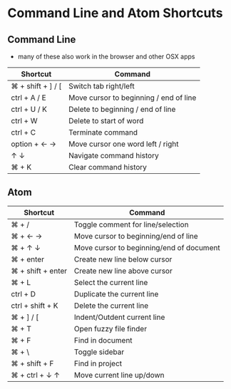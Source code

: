 # Command Line and Atom Shortcuts

## Command Line
  - many of these also work in the browser and other OSX apps

Shortcut                        | Command
--------------------------------|-----------------------------------------
&#8984; + shift + ] / [         | Switch tab right/left
ctrl + A / E                    | Move cursor to beginning / end of line
ctrl + U / K                    | Delete to beginning / end of line
ctrl + W                        | Delete to start of word
ctrl + C                        | Terminate command
option + &#8592; &#8594;        | Move cursor one word left / right
&#8593; &#8595;                 | Navigate command history
&#8984; + K                     | Clear command history

## Atom

Shortcut                        | Command
--------------------------------|-----------------------------------------
&#8984; + /                     | Toggle comment for line/selection
&#8984; + &#8592; &#8594;       | Move cursor to beginning/end of line
&#8984; + &#8593; &#8595;       | Move cursor to beginning/end of document
&#8984; + enter                 | Create new line below cursor
&#8984; + shift + enter         | Create new line above cursor
&#8984; + L                     | Select the current line
ctrl + D                        | Duplicate the current line
ctrl + shift + K                | Delete the current line
&#8984; + ] / [                 | Indent/Outdent current line
&#8984; + T                     | Open fuzzy file finder
&#8984; + F                     | Find in document
&#8984; + \                     | Toggle sidebar
&#8984; + shift + F             | Find in project
&#8984; + ctrl + &#8595; &#8593;| Move current line up/down

